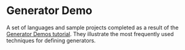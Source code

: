 Generator Demo
==============

A set of languages and sample projects completed as a result of the [Generator Demos tutorial](http://confluence.jetbrains.com/display/MPSD20172/Generator+Demos).
They illustrate the most frequently used techniques for defining generators.
